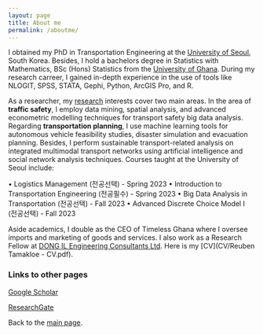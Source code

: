 ```yaml
---
layout: page
title: About me
permalink: /aboutme/
---
```


I obtained my PhD in Transportation Engineering at the [University of Seoul](https://www.uos.ac.kr/en/), South Korea. Besides, I hold a bachelors degree in Statistics with Mathematics, BSc (Hons) Statistics from the [University of Ghana](https://www.ug.edu.gh/). During my research carreer, I gained in-depth experience in the use of tools like NLOGIT, SPSS, STATA, Gephi, Python, ArcGIS Pro, and R.  

As a researcher, my [research](https://drtamakloe.github.io/publications/) interests cover two main areas. In the area of **traffic safety**, I employ  data mining, spatial analysis, and advanced econometric modelling techniques for transport safety big data analysis. Regarding **transportation planning**, I use machine learning tools for autonomous vehicle feasibility studies, disaster simulation and evacuation planning. Besides, I perform sustainable transport-related analysis on integrated multimodal transport networks using artificial intelligence and social network analysis techniques. Courses taught at the University of Seoul include:

•	Logistics Management (전공선택) - Spring 2023
•	Introduction to Transportation Engineering (전공필수) - Spring 2023
•	Big Data Analysis in Transportation (전공선택) - Fall 2023
•	Advanced Discrete Choice Model Ⅰ (전공선택) - Fall 2023

Aside academics, I double as the CEO of Timeless Ghana where I oversee imports and marketing of goods and services. I also work as a Research Fellow at [DONG IL Engineering Consultants Ltd](http://www.dongileng.co.kr/?module=Default&action=Default_e). Here is my [CV](CV/Reuben Tamakloe - CV.pdf).


### Links to other pages
[Google Scholar](https://scholar.google.com/citations?user=2V3gP2EAAAAJ&hl=en&oi=ao)

[ResearchGate](https://www.researchgate.net/profile/Reuben-Tamakloe)





Back to the [main page](https://drtamakloe.github.io/).



